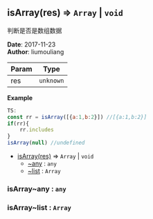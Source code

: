 ## isArray(res) ⇒ <code>Array</code> \| <code>void</code>
<p>判断是否是数组数据</p>

**Date**: 2017-11-23  
**Author**: liumouliang  

| Param | Type |
| --- | --- |
| res | <code>unknown</code> | 

**Example**  
```javascript
TS:
const rr = isArray([{a:1,b:2}]) //[{a:1,b:2}]
if(rr){
    rr.includes
}
isArray(null) //undefined
```

* [isArray(res)](#isArray) ⇒ <code>Array</code> \| <code>void</code>
    * [~any](#isArray..any) : <code>any</code>
    * [~list](#isArray..list) : <code>Array</code>

### isArray~any : <code>any</code>
### isArray~list : <code>Array</code>
